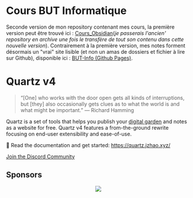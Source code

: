 # Cours BUT Informatique
Seconde version de mon repository contenant mes cours, la première version peut être trouvé ici : [Cours_Obsidian](https://github.com/Afissard/Cours_obsidian)(*je passerais l'ancien' repository en archive une fois le transfère de tout son contenu dans cette nouvelle version*). Contrairement à la première version, mes notes forment désormais un "vrai" site lisible (et non un amas de dossiers et fichier à lire sur Github), disponible ici : [BUT-Info (Github Pages)](https://afissard.github.io/BUT-Info/). 

# Quartz v4

> “[One] who works with the door open gets all kinds of interruptions, but [they] also occasionally gets clues as to what the world is and what might be important.” — Richard Hamming

Quartz is a set of tools that helps you publish your [digital garden](https://jzhao.xyz/posts/networked-thought) and notes as a website for free.
Quartz v4 features a from-the-ground rewrite focusing on end-user extensibility and ease-of-use.

🔗 Read the documentation and get started: https://quartz.jzhao.xyz/

[Join the Discord Community](https://discord.gg/cRFFHYye7t)

## Sponsors

<p align="center">
  <a href="https://github.com/sponsors/jackyzha0">
    <img src="https://cdn.jsdelivr.net/gh/jackyzha0/jackyzha0/sponsorkit/sponsors.svg" />
  </a>
</p>
